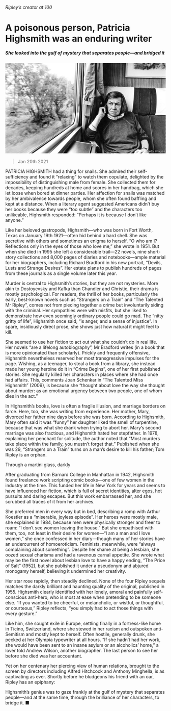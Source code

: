 ###### Ripley’s creator at 100

# A poisonous person, Patricia Highsmith was an enduring writer 

##### She looked into the gulf of mystery that separates people—and bridged it 

![image](images/20210123_bkp005.jpg) 

> Jan 20th 2021 


PATRICIA HIGHSMITH had a thing for snails. She admired their self-sufficiency and found it “relaxing” to watch them copulate, delighted by the impossibility of distinguishing male from female. She collected them for decades, keeping hundreds at home and scores in her handbag, which she let loose when bored at dinner parties. Her affection for snails was matched by her ambivalence towards people, whom she often found baffling and kept at a distance. When a literary agent suggested Americans didn’t buy her books because they were “too subtle” and the characters too unlikeable, Highsmith responded: “Perhaps it is because I don’t like anyone.”


Like her beloved gastropods, Highsmith—who was born in Fort Worth, Texas on January 19th 1921—often hid behind a hard shell. She was secretive with others and sometimes an enigma to herself. “O who am I? Reflections only in the eyes of those who love me,” she wrote in 1951. But when she died in 1995 she left a considerable trail—22 novels, nine short-story collections and 8,000 pages of diaries and notebooks—ample material for her biographers, including Richard Bradford in his new portrait, “Devils, Lusts and Strange Desires”. Her estate plans to publish hundreds of pages from these journals as a single volume later this year.



Murder is central to Highsmith’s stories, but they are not mysteries. More akin to Dostoyevsky and Kafka than Chandler and Christie, their drama is mostly psychological. For readers, the thrill of her books, particularly the early, best-known novels such as “Strangers on a Train” and “The Talented Mr Ripley”, comes not from piecing together a crime but involuntarily siding with the criminal. Her sympathies were with misfits, but she liked to demonstrate how even seemingly ordinary people could go mad. The “nitty gritty of life”, Highsmith once said, “is anger, and a sense of injustice”. In spare, insidiously direct prose, she shows just how natural it might feel to kill.


She seemed to use her fiction to act out what she couldn’t do in real life. Her novels “are a lifelong autobiography”, Mr Bradford writes (in a book that is more opinionated than scholarly). Prickly and frequently offensive, Highsmith nevertheless reserved her most transgressive impulses for the page. Wishing, as a teenager, to steal a book from a library, she instead made her young heroine do it in “Crime Begins”, one of her first published stories. She regularly killed her characters in places where she had once had affairs. This, comments Joan Schenkar in “The Talented Miss Highsmith” (2009), is because she “thought about love the way she thought about murder: as an emotional urgency between two people, one of whom dies in the act.”


In Highsmith’s books, love is often a fragile illusion, and marriage borders on farce. Here, too, she was writing from experience. Her mother, Mary, divorced her father nine days before she was born. According to Highsmith, Mary often said it was “funny” her daughter liked the smell of turpentine, because that was what she drank when trying to abort her. Mary’s second marriage was also fractious, and Highsmith hated her stepfather. In 1978, explaining her penchant for solitude, the author noted that “Most murders take place within the family, you mustn’t forget that.” Published when she was 29, “Strangers on a Train” turns on a man’s desire to kill his father; Tom Ripley is an orphan.

Through a martini glass, darkly


After graduating from Barnard College in Manhattan in 1942, Highsmith found freelance work scripting comic books—one of few women in the industry at the time. This funded her life in New York for years and seems to have influenced her fiction, which is full of secret identities, alter egos, hot pursuits and daring escapes. But this work embarrassed her, and she scrubbed all traces of it from her archives.


She preferred men in every way but in bed, describing a romp with Arthur Koestler as a “miserable, joyless episode”. Her heroes were mostly male, she explained in 1984, because men were physically stronger and freer to roam: “I don’t see women leaving the house.” But she empathised with them, too, not least in their desire for women—“I am a man and I love women,” she once confessed in her diary—though many of her stories have an undercurrent of homoeroticism. Feminists, meanwhile, were “always complaining about something”. Despite her shame at being a lesbian, she oozed sexual charisma and had a ravenous carnal appetite. She wrote what may be the first novel about lesbian love to have a happy ending, “The Price of Salt” (1952), but she published it under a pseudonym and abjured monogamy herself, believing it undermined her creativity.


Her star rose rapidly, then steadily declined. None of the four Ripley sequels matches the darkly brilliant and haunting quality of the original, published in 1955. Highsmith clearly identified with her lonely, amoral and painfully self-conscious anti-hero, who is most at ease when pretending to be someone else. “If you wanted to be cheerful, or melancholic, or wistful, or thoughtful, or courteous,” Ripley reflects, “you simply had to act those things with every gesture.”


Like him, she sought exile in Europe, settling finally in a fortress-like home in Ticino, Switzerland, where she stewed in her racism and outspoken anti-Semitism and mostly kept to herself. Often hostile, generally drunk, she pecked at her Olympia typewriter at all hours. “If she hadn’t had her work, she would have been sent to an insane asylum or an alcoholics’ home,” a lover told Andrew Wilson, another biographer. The last person to see her before she died was her accountant.


Yet on her centenary her piercing view of human relations, brought to the screen by directors including Alfred Hitchcock and Anthony Minghella, is as captivating as ever. Shortly before he bludgeons his friend with an oar, Ripley has an epiphany:



Highsmith’s genius was to gaze frankly at the gulf of mystery that separates people—and at the same time, through the brilliance of her characters, to bridge it. ■

